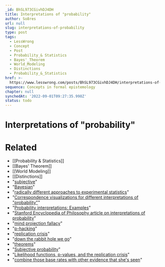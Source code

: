 ```yaml
---
_id: BhSL973CGivhDJ4DH
title: Interpretations of "probability"
author: So8res
url: null
slug: interpretations-of-probability
type: post
tags:
  - LessWrong
  - Concept
  - Post
  - Probability_& Statistics
  - Bayes'_Theorem
  - World_Modeling
  - Distinctions
  - Probability_&_Statistics
href: >-
  https://www.lesswrong.com/posts/BhSL973CGivhDJ4DH/interpretations-of-probability
sequence: Concepts in formal epistemology
chapter: null
synchedAt: '2022-09-01T09:27:35.998Z'
status: todo
---
```


# Interpretations of "probability"


# Related

- [[Probability & Statistics]]
- [[Bayes' Theorem]]
- [[World Modeling]]
- [[Distinctions]]
- "[subjective](https://arbital.com/p/subjective_probability/)"
- "[Bayesian](https://arbital.com/p/bayes_reasoning/)"
- "[radically different approaches to experimental statistics](https://arbital.com/p/likelihood_vs_pvalue/)"
- "[Correspondence visualizations for different interpretations of "probability"](https://arbital.com/p/probability_interpretations_correspondence/)"
- "[Probability interpretations: Examples](https://arbital.com/p/probability_interpretations_examples/)"
- "[Stanford Encyclopedia of Philosophy article on interpretations of probability](http://plato.stanford.edu/entries/probability-interpret/)"
- "[mind projection fallacy](https://arbital.com/p/mind_projection/)"
- "[p-hacking](https://en.wikipedia.org/wiki/Data_dredging)"
- "[replication crisis](https://en.wikipedia.org/wiki/Replication_crisis)"
- "[down the rabbit hole we go](https://arbital.com/p/likelihood_vs_pvalue/)"
- "[theorems](https://arbital.com/p/bayes_rule/)"
- "[Subjective probability](https://arbital.com/p/subjective_probability/)"
- "[Likelihood functions, p-values, and the replication crisis](https://arbital.com/p/likelihood_vs_pvalue/)"
- "[combine those base rates with other evidence that she's seen](https://arbital.com/p/bayes_rule/)"